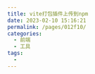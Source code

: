 ```yaml
---
title: vite打包插件上传到npm
date: 2023-02-10 15:16:21
permalink: /pages/012f10/
categories:
  - 前端
  - 工具
tags:
  - 
---
```

[](https://gitee.com/vuespell/vite-numeric-scrolling)